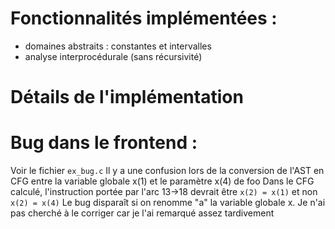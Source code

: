 # Fonctionnalités implémentées :

- domaines abstraits : constantes et intervalles
- analyse interprocédurale (sans récursivité)

# Détails de l'implémentation



# Bug dans le frontend :

Voir le fichier `ex_bug.c`
Il y a une confusion lors de la conversion de l'AST en CFG entre la variable globale x(1) et le paramètre x(4) de foo
Dans le CFG calculé, l'instruction portée par l'arc 13->18 devrait être `x(2) = x(1)` et non `x(2) = x(4)`
Le bug disparaît si on renomme "a" la variable globale x.
Je n'ai pas cherché à le corriger car je l'ai remarqué assez tardivement

